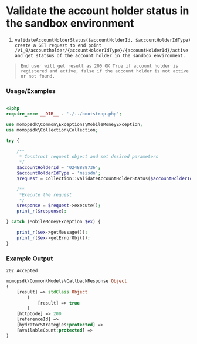# Validate the account holder status in the sandbox environment

1. `validateAccountHolderStatus($accountHolderId, $accountHolderIdType) create a GET request to end point /v1_0/accountholder/{accountHolderIdType}/{accountHolderId}/active and get statsus of the account holder in the sandbox environment.`

> `End user will get result as 200 OK True if account holder is registered and active, false if the account holder is not active or not found.`

### Usage/Examples

```php

<?php
require_once __DIR__ . './../bootstrap.php';

use momopsdk\Common\Exceptions\MobileMoneyException;
use momopsdk\Collection\Collection;

try {

    /**
     * Construct request object and set desired parameters
     */
    $accountHolderId = '0248888736';
    $accountHolderIdType = 'msisdn';
    $request = Collection::validateAccountHolderStatus($accountHolderId, $accountHolderIdType);

    /**
     *Execute the request
     */
    $response = $request->execute();
    print_r($response);

} catch (MobileMoneyException $ex) {

    print_r($ex->getMessage());
    print_r($ex->getErrorObj());
}

```
### Example Output
`202 Accepted`
```php
momopsdk\Common\Models\CallbackResponse Object
(
    [result] => stdClass Object
        (
            [result] => true
        )
    [httpCode] => 200
    [referenceId] =>
    [hydratorStrategies:protected] =>
    [availableCount:protected] =>
)

```
